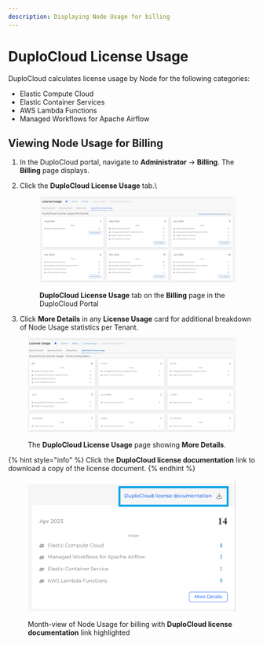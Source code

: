 ```yaml
---
description: Displaying Node Usage for billing
---
```


# DuploCloud License Usage

DuploCloud calculates license usage by Node for the following categories:

* Elastic Compute Cloud
* Elastic Container Services
* AWS Lambda Functions
* Managed Workflows for Apache Airflow

## Viewing Node Usage for Billing

1. In the DuploCloud portal, navigate to **Administrator** -> **Billing**. The **Billing** page displays.
2.  Click the **DuploCloud License Usage** tab.\


    <div align="left"><figure><img src="../../../.gitbook/assets/license usage.png" alt=""><figcaption><p><strong>DuploCloud License Usage</strong> tab on the <strong>Billing</strong> page in the DuploCloud Portal</p></figcaption></figure></div>
3. Click **More Details** in any **License Usage** card for additional breakdown of Node Usage statistics per Tenant.

<div align="left"><figure><img src="../../../.gitbook/assets/license usage more details.png" alt=""><figcaption><p>The <strong>DuploCloud License Usage</strong> page showing <strong>More Details</strong>. </p></figcaption></figure></div>

{% hint style="info" %}
Click the **DuploCloud license documentation** link to download a copy of the license document.
{% endhint %}

<div align="left"><figure><img src="../../../.gitbook/assets/LIC2.png" alt=""><figcaption><p>Month-view of Node Usage for billing with <strong>DuploCloud license documentation</strong> link highlighted</p></figcaption></figure></div>
